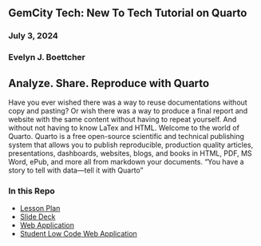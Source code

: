 ## GemCity Tech: New To Tech Tutorial on Quarto
### July 3, 2024
### Evelyn J. Boettcher

## Analyze. Share. Reproduce with Quarto 

Have you ever wished there was a way to reuse documentations without copy and pasting?
Or wish there was a way to produce a final report and website with the same content without having to repeat yourself.  And without not having to know LaTex and HTML.  Welcome to the world of Quarto.  Quarto is a free open-source scientific and technical publishing system that allows you to publish reproducible, production quality articles, presentations, dashboards, websites, blogs, and books in HTML, PDF, MS Word, ePub, and more all from markdown your documents. “You have a story to tell with data—tell it with Quarto”

### In this Repo

* [Lesson Plan](./docs/lessonplan.pdf)
* [Slide Deck](./docs/slide_deck.html)
* [Web Application](./docs/application_demo/index.html)
* [Student Low Code Web Application](./docs/application_demo/)





